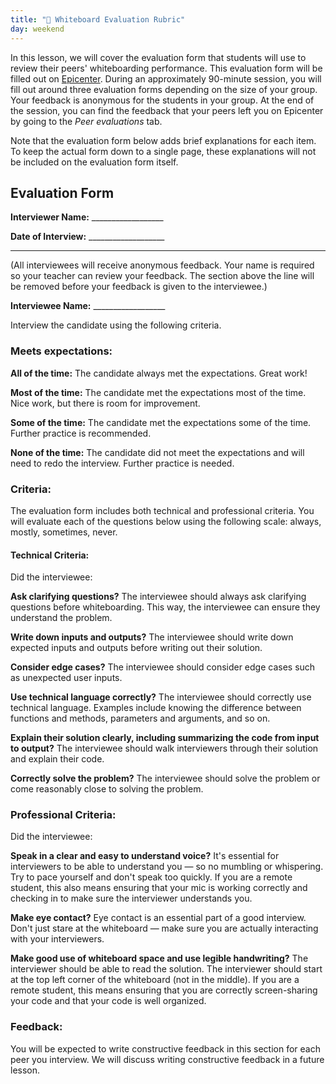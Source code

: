 ```yaml
---
title: "📓 Whiteboard Evaluation Rubric"
day: weekend
---
```


In this lesson, we will cover the evaluation form that students will use to review their peers' whiteboarding performance. This evaluation form will be filled out on [Epicenter](https://epicenter.epicodus.com/peer_evaluations/new). During an approximately 90-minute session, you will fill out around three evaluation forms depending on the size of your group. Your feedback is anonymous for the students in your group. At the end of the session, you can find the feedback that your peers left you on Epicenter by going to the _Peer evaluations_ tab.

Note that the evaluation form below adds brief explanations for each item. To keep the actual form down to a single page, these explanations will not be included on the evaluation form itself.

## Evaluation Form

**Interviewer Name:** __________________

**Date of Interview:** ___________________

_ _ _

(All interviewees will receive anonymous feedback. Your name is required so your teacher can review your feedback. The section above the line will be removed before your feedback is given to the interviewee.)
 
**Interviewee Name:** __________________

Interview the candidate using the following criteria.

### Meets expectations:

**All of the time:** The candidate always met the expectations. Great work!

**Most of the time:** The candidate met the expectations most of the time. Nice work, but there is room for improvement.

**Some of the time:** The candidate met the expectations some of the time. Further practice is recommended. 

**None of the time:** The candidate did not meet the expectations and will need to redo the interview. Further practice is needed.

### Criteria:

The evaluation form includes both technical and professional criteria. You will evaluate each of the questions below using the following scale: always, mostly, sometimes, never.

#### Technical Criteria:

Did the interviewee:

**Ask clarifying questions?** The interviewee should always ask clarifying questions before whiteboarding. This way, the interviewee can ensure they understand the problem.

**Write down inputs and outputs?** The interviewee should write down expected inputs and outputs before writing out their solution.

**Consider edge cases?** The interviewee should consider edge cases such as unexpected user inputs.

**Use technical language correctly?** The interviewee should correctly use technical language. Examples include knowing the difference between functions and methods, parameters and arguments, and so on.

**Explain their solution clearly, including summarizing the code from input to output?** The interviewee should walk interviewers through their solution and explain their code.

**Correctly solve the problem?** The interviewee should solve the problem or come reasonably close to solving the problem.

### Professional Criteria:

Did the interviewee:

**Speak in a clear and easy to understand voice?** It's essential for interviewers to be able to understand you — so no mumbling or whispering. Try to pace yourself and don't speak too quickly. If you are a remote student, this also means ensuring that your mic is working correctly and checking in to make sure the interviewer understands you.

**Make eye contact?** Eye contact is an essential part of a good interview. Don't just stare at the whiteboard — make sure you are actually interacting with your interviewers.

**Make good use of whiteboard space and use legible handwriting?** The interviewer should be able to read the solution. The interviewer should start at the top left corner of the whiteboard (not in the middle). If you are a remote student, this means ensuring that you are correctly screen-sharing your code and that your code is well organized.

### Feedback:

You will be expected to write constructive feedback in this section for each peer you interview. We will discuss writing constructive feedback in a future lesson.
